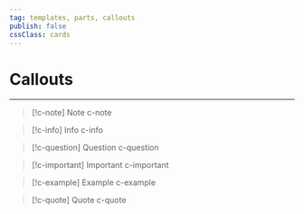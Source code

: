 ```yaml
---
tag: templates, parts, callouts
publish: false
cssClass: cards
---
```


# Callouts
---

> [!c-note] Note
> c-note

> [!c-info] Info
> c-info

> [!c-question] Question
> c-question

> [!c-important] Important
> c-important

> [!c-example] Example
> c-example

> [!c-quote] Quote
> c-quote




